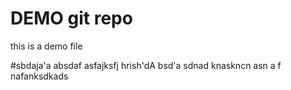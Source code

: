 # DEMO git repo

this is a demo file

#sbdaja'a
absdaf
asfajksfj  hrish'dA bsd'a 
sdnad
knaskncn
asn
a
f
nafanksdkads